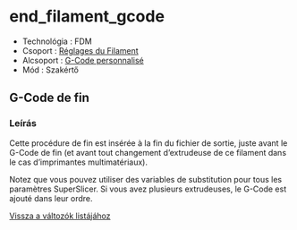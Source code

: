 # end\_filament\_gcode

* Technológia : FDM
* Csoport : [Réglages du Filament](../filament_settings/filament_settings.md)
* Alcsoport : [G-Code personnalisé](../printer_settings/printer_settings.md#g-code-personnalisé)
* Mód : Szakértő

## G-Code de fin

### Leírás

Cette procédure de fin est insérée à la fin du fichier de sortie, juste avant le G-Code de fin \(et avant tout changement d’extrudeuse de ce filament dans le cas d’imprimantes multimatériaux\).

Notez que vous pouvez utiliser des variables de substitution pour tous les paramètres SuperSlicer. Si vous avez plusieurs extrudeuses, le G-Code est ajouté dans leur ordre.

[Vissza a változók listájához](variable_list.md)

